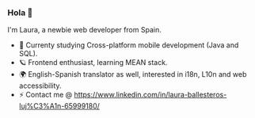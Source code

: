 ### Hola 👋

I'm Laura, a newbie web developer from Spain.

- 🦄 Currenty studying Cross-platform mobile development (Java and SQL).
- 🪐 Frontend enthusiast, learning MEAN stack.
- 🌍 English-Spanish translator as well, interested in i18n, L10n and web accessibility.
- ⚡ Contact me @ https://www.linkedin.com/in/laura-ballesteros-luj%C3%A1n-65999180/

